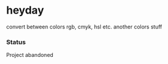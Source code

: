 heyday
======

convert between colors rgb, cmyk, hsl etc. another colors stuff

### Status

Project abandoned
